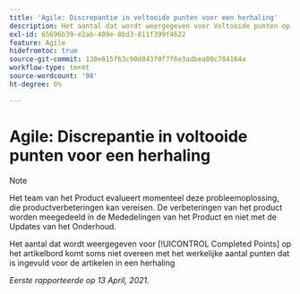 ```yaml
---
title: 'Agile: Discrepantie in voltooide punten voor een herhaling'
description: Het aantal dat wordt weergegeven voor Voltooide punten op het artikelbord komt soms niet overeen met het werkelijke aantal punten dat is ingevuld voor de artikelen in een herhaling
exl-id: 65696b39-e2ab-409e-8bd3-811f399f4622
feature: Agile
hidefromtoc: true
source-git-commit: 130e615f63c90d843f0f7f6e3adbea80c784164a
workflow-type: tm+mt
source-wordcount: '98'
ht-degree: 0%

---
```


# Agile: Discrepantie in voltooide punten voor een herhaling

<!--Converted to story-->

>[!NOTE]
>
>Het team van het Product evalueert momenteel deze probleemoplossing, die productverbeteringen kan vereisen. De verbeteringen van het product worden meegedeeld in de Mededelingen van het Product en niet met de Updates van het Onderhoud.

Het aantal dat wordt weergegeven voor [!UICONTROL Completed Points] op het artikelbord komt soms niet overeen met het werkelijke aantal punten dat is ingevuld voor de artikelen in een herhaling

_Eerste rapporteerde op 13 April, 2021._
